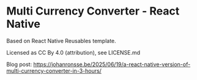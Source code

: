 # Multi Currency Converter - React Native 

Based on React Native Reusables template.

Licensed as CC By 4.0 (attribution), see LICENSE.md

Blog post: https://johanronsse.be/2025/06/19/a-react-native-version-of-multi-currency-converter-in-3-hours/ 